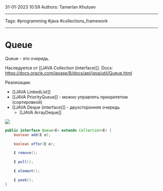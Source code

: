 31-01-2023
10:59
Authors: Tamerlan Khutuev
***
Tags: #programming #java #collections_framework 
***
# Queue
Queue - это очередь.

Наследуется от [[JAVA Collection (interface)]].
Docs: https://docs.oracle.com/javase/8/docs/api/java/util/Queue.html

Реализации:
- [[JAVA LinkedList]]
- [[JAVA PriorityQueue]] - можно управлять приоритетом (сортировкой)
- [[JAVA Deque (interface)]] - двухсторонняя очередь
	- [[JAVA ArrayDeque]]

![](https://blog.skillfactory.ru/wp-content/uploads/2022/06/java-collect-7-6134667.png)

```java
public interface Queue<E> extends Collection<E> {  
	boolean add(E e);  
  
	boolean offer(E e);  
  
	E remove();  
  
	E poll();  
  
	E element();  
  
	E peek();  
}
```